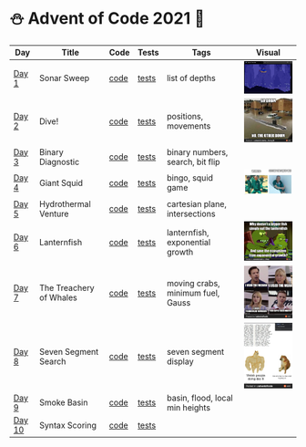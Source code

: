 # ⛄️ Advent of Code 2021 🥶

| Day  | Title | Code | Tests | Tags | Visual |
| ---- | ----- | ---- | ----- | ---- | ------ |
| [Day 1](https://adventofcode.com/2021/day/1)  | Sonar Sweep             | [code](day01/Day1.kt) | [tests](../../../test/kotlin/aoc2021/day01/Day1KtTest.kt) | list of depths | <img src="day01/assets/sonar_sweep.gif" alt="Visualisation of Day 1" width="180"/> |
| [Day 2](https://adventofcode.com/2021/day/2)  | Dive!                   | [code](day02/Day2.kt) | [tests](../../../test/kotlin/aoc2021/day02/Day2KtTest.kt) | positions, movements | <img src="day02/assets/img.png" alt="Visualisation of Day 2" width="180"/> |
| [Day 3](https://adventofcode.com/2021/day/3)  | Binary Diagnostic       | [code](day03/Day3.kt) | [tests](../../../test/kotlin/aoc2021/day03/Day3KtTest.kt) | binary numbers, search, bit flip |  |
| [Day 4](https://adventofcode.com/2021/day/4)  | Giant Squid             | [code](day04/Day4.kt) | [tests](../../../test/kotlin/aoc2021/day04/Day4KtTest.kt) | bingo, squid game | <img src="day04/assets/day4.jpg" alt="Visualisation of Day 4" width="220"/> |
| [Day 5](https://adventofcode.com/2021/day/5)  | Hydrothermal Venture    | [code](day05/Day5.kt) | [tests](../../../test/kotlin/aoc2021/day05/Day5KtTest.kt) | cartesian plane, intersections |  |
| [Day 6](https://adventofcode.com/2021/day/6)  | Lanternfish             | [code](day06/Day6.kt) | [tests](../../../test/kotlin/aoc2021/day06/Day6KtTest.kt) | lanternfish, exponential growth | <img src="day06/assets/day6.jpg" alt="Visualisation of Day 6" width="180"/> |
| [Day 7](https://adventofcode.com/2021/day/7)  | The Treachery of Whales | [code](day07/Day7.kt) | [tests](../../../test/kotlin/aoc2021/day07/Day7KtTest.kt) | moving crabs, minimum fuel, Gauss | <img src="day07/assets/day7.jpg" alt="Visualisation of Day 7" width="200"/> |
| [Day 8](https://adventofcode.com/2021/day/8)  | Seven Segment Search    | [code](day08/Day8.kt) | [tests](../../../test/kotlin/aoc2021/day08/Day8KtTest.kt) | seven segment display | <img src="day08/assets/day8.jpg" alt="Visualisation of Day 8" width="220"/> |
| [Day 9](https://adventofcode.com/2021/day/9)  | Smoke Basin             | [code](day09/Day9.kt) | [tests](../../../test/kotlin/aoc2021/day09/Day9KtTest.kt) | basin, flood, local min heights |  |
| [Day 10](https://adventofcode.com/2021/day/10)| Syntax Scoring | [code](day10/Day10.kt) | [tests](../../../test/kotlin/aoc2021/day10/Day10KtTest.kt) |  |  |
